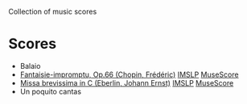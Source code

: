 Collection of music scores

# Scores

* Balaio
* [Fantaisie-impromptu, Op.66 (Chopin, Frédéric)](http://imslp.org/wiki/Fantaisie-impromptu,_Op.66_%28Chopin,_Fr%C3%A9d%C3%A9ric%29)
  [IMSLP](http://imslp.org/wiki/File:PMLP02259-Fantaisie_Impromptu.pdf)
  [MuseScore](https://musescore.com/user/1601631/scores/1172271)
* [Missa brevissima in C (Eberlin, Johann Ernst)](http://imslp.org/wiki/Missa_in_C_%28Brevissima%29_%28Eberlin,_Johann_Ernst%29)
  [IMSLP](http://imslp.org/wiki/File:PMLP637981-Missa_in_C_%28brevissima%29.pdf)
  [MuseScore](https://musescore.com/user/1601631/scores/1235531)
* Un poquito cantas

